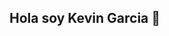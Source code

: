 ## Hola soy Kevin Garcia 👋

<!--
**kevingarcia284/kevingarcia284** is a ✨ _special_ ✨ repository because its `README.md` (this file) appears on your GitHub profile.

Sobre mi;) :

- 🔭  ...
- 🌱 Estudiante de ingenieria agricola...
- 👯 I’m looking to collaborate on ...
- 🤔 I’m looking for help with ...
- 💬 Ask me about ...
- 📫 How to reach me: ...
- 😄 Pronouns: ...
- ⚡ Fun fact: ...
-->
